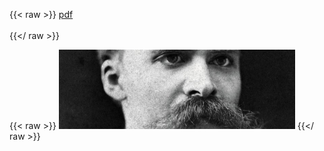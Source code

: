 {{< raw >}}
<a href="/pdf/nietzsche.pdf"  download>
pdf
</a>
<br>
<br>
{{</ raw >}}

{{< raw >}}
<img src="/img/nietzsche/nietzsche.jpg" style="width: 75%;"/>
{{</ raw >}}
